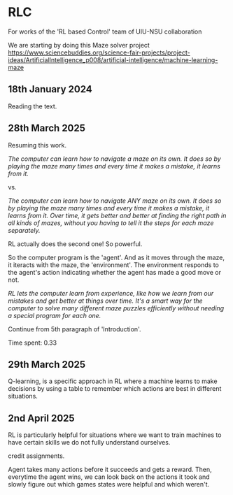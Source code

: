 # RLC
For works of the 'RL based Control' team of UIU-NSU collaboration


We are starting by doing this Maze solver project https://www.sciencebuddies.org/science-fair-projects/project-ideas/ArtificialIntelligence_p008/artificial-intelligence/machine-learning-maze


## 18th January 2024


Reading the text. 


## 28th March 2025 

Resuming this work. 

_The computer can learn how to navigate a maze on its own.  It does so by playing the maze many times and every time it makes a mistake, it learns from it._

vs. 

*The computer can learn how to navigate ANY maze on its own.  It does so by playing the maze many times and every time it makes a mistake, it learns from it. Over time, it gets better and better at finding the right path in all kinds of mazes, without you having to tell it the steps for each maze separately.*

RL actually does the second one! So powerful. 

So the computer program is the 'agent'.  And as it moves through the maze, it iteracts with the maze, the 'environment'.  The environment responds to the agent's action indicating whether the agent has made a good move or not.  

*RL lets the computer learn from experience, like how we learn from our mistakes and get better at things over time. It's a smart way for the computer to solve many different maze puzzles efficiently without needing a special program for each one.*

Continue from 5th paragraph of 'Introduction'. 

Time spent: 0.33

## 29th March 2025

Q-learning,  is  a specific approach in RL where a machine learns to make decisions by using a table to remember which actions are best in different situations.

## 2nd April 2025 

RL is particularly helpful for situations where we want to train machines to have certain skills we do not fully understand ourselves.

credit assignments.  

Agent takes many actions before it succeeds and gets a reward. Then, everytime the agent wins, we can look back on the actions it took and slowly figure out which games states were helpful and which weren't.  

